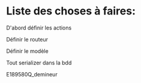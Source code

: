 # Liste des choses à faires:

D'abord définir les actions

Définir le routeur

Définir le modèle

Tout serializer dans la bdd

E189580Q_demineur
